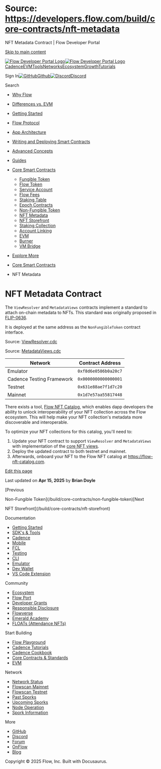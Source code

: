 # Source: https://developers.flow.com/build/core-contracts/nft-metadata

NFT Metadata Contract | Flow Developer Portal



[Skip to main content](#__docusaurus_skipToContent_fallback)

[![Flow Developer Portal Logo](/img/flow-docs-logo-dark.png)![Flow Developer Portal Logo](/img/flow-docs-logo-light.png)](/)[Cadence](/build/flow)[EVM](/evm/about)[Tools](/tools/kit)[Networks](/networks/flow-networks)[Ecosystem](/ecosystem)[Growth](/growth)[Tutorials](/tutorials)

Sign In[![GitHub]()Github](https://github.com/onflow)[![Discord]()Discord](https://discord.gg/flow)

Search

* [Why Flow](/build/flow)
* [Differences vs. EVM](/build/differences-vs-evm)
* [Getting Started](/build/getting-started/contract-interaction)
* [Flow Protocol](/build/basics/network-architecture)
* [App Architecture](/build/app-architecture)
* [Writing and Deploying Smart Contracts](/build/learn-cadence)
* [Advanced Concepts](/build/advanced-concepts/account-abstraction)
* [Guides](/build/guides/account-linking)
* [Core Smart Contracts](/build/core-contracts)

  + [Fungible Token](/build/core-contracts/fungible-token)
  + [Flow Token](/build/core-contracts/flow-token)
  + [Service Account](/build/core-contracts/service-account)
  + [Flow Fees](/build/core-contracts/flow-fees)
  + [Staking Table](/build/core-contracts/staking-contract-reference)
  + [Epoch Contracts](/build/core-contracts/epoch-contract-reference)
  + [Non-Fungible Token](/build/core-contracts/non-fungible-token)
  + [NFT Metadata](/build/core-contracts/nft-metadata)
  + [NFT Storefront](/build/core-contracts/nft-storefront)
  + [Staking Collection](/build/core-contracts/staking-collection)
  + [Account Linking](/build/core-contracts/hybrid-custody)
  + [EVM](/build/core-contracts/evm)
  + [Burner](/build/core-contracts/burner)
  + [VM Bridge](/build/core-contracts/bridge)
* [Explore More](/build/explore-more)

* [Core Smart Contracts](/build/core-contracts)
* NFT Metadata

# NFT Metadata Contract

The `ViewResolver` and `MetadataViews` contracts implement a standard to attach on-chain metadata
to NFTs. This standard was originally proposed in [FLIP-0636](https://github.com/onflow/flips/blob/main/application/20210916-nft-metadata.md).

It is deployed at the same address as the `NonFungibleToken` contract interface.

Source: [ViewResolver.cdc](https://github.com/onflow/flow-nft/blob/master/contracts/ViewResolver.cdc)

Source: [MetadataViews.cdc](https://github.com/onflow/flow-nft/blob/master/contracts/MetadataViews.cdc)

| Network | Contract Address |
| --- | --- |
| Emulator | `0xf8d6e0586b0a20c7` |
| Cadence Testing Framework | `0x0000000000000001` |
| Testnet | `0x631e88ae7f1d7c20` |
| Mainnet | `0x1d7e57aa55817448` |

There exists a tool, [Flow NFT Catalog](https://flow-nft-catalog.com), which enables dapp developers the ability to unlock interoperability of your NFT collection across the Flow ecosystem. This will help make your NFT collection's metadata more discoverable and interoperable.

To optimize your NFT collections for this catalog, you'll need to:

1. Update your NFT contract to support `ViewResolver` and `MetadataViews` with implementation of the [core NFT views](/build/advanced-concepts/metadata-views).
2. Deploy the updated contract to both testnet and mainnet.
3. Afterwards, onboard your NFT to the Flow NFT catalog at <https://flow-nft-catalog.com>.

[Edit this page](https://github.com/onflow/docs/tree/main/docs/build/core-contracts/09-nft-metadata.md)

Last updated on **Apr 15, 2025** by **Brian Doyle**

[Previous

Non-Fungible Token](/build/core-contracts/non-fungible-token)[Next

NFT Storefront](/build/core-contracts/nft-storefront)

Documentation

* [Getting Started](/build/getting-started/contract-interaction)
* [SDK's & Tools](/tools)
* [Cadence](https://cadence-lang.org/docs/)
* [Mobile](/build/guides/mobile/overview)
* [FCL](/tools/clients/fcl-js)
* [Testing](/build/smart-contracts/testing)
* [CLI](/tools/flow-cli)
* [Emulator](/tools/emulator)
* [Dev Wallet](https://github.com/onflow/fcl-dev-wallet)
* [VS Code Extension](/tools/vscode-extension)

Community

* [Ecosystem](/ecosystem)
* [Flow Port](https://port.onflow.org/)
* [Developer Grants](https://github.com/onflow/developer-grants)
* [Responsible Disclosure](https://flow.com/flow-responsible-disclosure)
* [Flowverse](https://www.flowverse.co/)
* [Emerald Academy](https://academy.ecdao.org/)
* [FLOATs (Attendance NFTs)](https://floats.city/)

Start Building

* [Flow Playground](https://play.flow.com/)
* [Cadence Tutorials](https://cadence-lang.org/docs/tutorial/first-steps)
* [Cadence Cookbook](https://open-cadence.onflow.org)
* [Core Contracts & Standards](/build/core-contracts)
* [EVM](/evm/about)

Network

* [Network Status](https://status.onflow.org/)
* [Flowscan Mainnet](https://flowscan.io/)
* [Flowscan Testnet](https://testnet.flowscan.io/)
* [Past Sporks](/networks/node-ops/node-operation/past-upgrades)
* [Upcoming Sporks](/networks/node-ops/node-operation/upcoming-sporks)
* [Node Operation](/networks/node-ops)
* [Spork Information](/networks/node-ops/node-operation/spork)

More

* [GitHub](https://github.com/onflow)
* [Discord](https://discord.gg/flow)
* [Forum](https://forum.onflow.org/)
* [OnFlow](https://onflow.org/)
* [Blog](https://flow.com/blog)

Copyright © 2025 Flow, Inc. Built with Docusaurus.